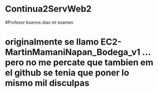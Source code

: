 # Continua2ServWeb2
#Profesor buenos dias mi examen
# originalmente se llamo EC2-MartinMamaniNapan_Bodega_v1 ... pero no me percate que tambien em el github se tenia que poner lo mismo mil disculpas
